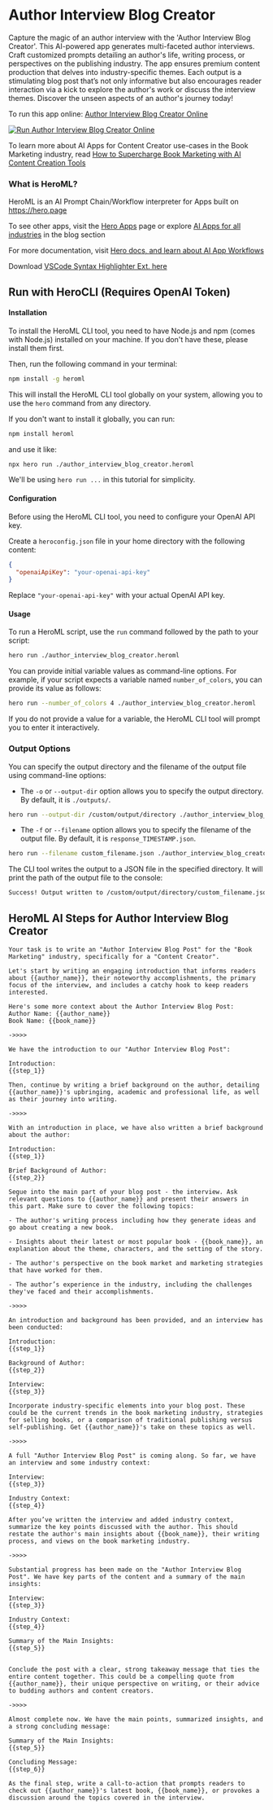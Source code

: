 # Author Interview Blog Creator

Capture the magic of an author interview with the 'Author Interview Blog Creator'. This AI-powered app generates multi-faceted author interviews. Craft customized prompts detailing an author's life, writing process, or perspectives on the publishing industry. The app ensures premium content production that delves into industry-specific themes. Each output is a stimulating blog post that’s not only informative but also encourages reader interaction via a kick to explore the author's work or discuss the interview themes. Discover the unseen aspects of an author's journey today!

To run this app online: [Author Interview Blog Creator Online](https://hero.page/app/author-interview-blog-creator-ai-powered-author-insight-generator/8O4PBeskIsTSGM94yUUl)

[![Run Author Interview Blog Creator Online](/assets/run.svg)](https://hero.page/app/author-interview-blog-creator-ai-powered-author-insight-generator/8O4PBeskIsTSGM94yUUl)

To learn more about AI Apps for Content Creator use-cases in the Book Marketing industry, read [How to Supercharge Book Marketing with AI Content Creation Tools](https://hero.page/blog/ai/book-marketing/how-to-supercharge-book-marketing-with-ai-content-creation-tools/170761)

### What is HeroML?
HeroML is an AI Prompt Chain/Workflow interpreter for Apps built on https://hero.page 

To see other apps, visit the [Hero Apps](https://hero.page/apps) page or explore [AI Apps for all industries](https://hero.page/blog) in the blog section

For more documentation, visit [Hero docs, and learn about AI App Workflows](https://hero.page/tutorials/introduction-to-heroml)

Download [VSCode Syntax Highlighter Ext. here](https://marketplace.visualstudio.com/items?itemName=hero-page.heroml)

## Run with HeroCLI (Requires OpenAI Token)

#### Installation

To install the HeroML CLI tool, you need to have Node.js and npm (comes with Node.js) installed on your machine. If you don't have these, please install them first. 

Then, run the following command in your terminal:

```bash
npm install -g heroml
```

This will install the HeroML CLI tool globally on your system, allowing you to use the `hero` command from any directory.

If you don't want to install it globally, you can run:

```bash
npm install heroml
```

and use it like:

```bash
npx hero run ./author_interview_blog_creator.heroml
```

We'll be using `hero run ...` in this tutorial for simplicity.

#### Configuration

Before using the HeroML CLI tool, you need to configure your OpenAI API key. 

Create a `heroconfig.json` file in your home directory with the following content:

```json
{
  "openaiApiKey": "your-openai-api-key"
}
```

Replace `"your-openai-api-key"` with your actual OpenAI API key.

#### Usage

To run a HeroML script, use the `run` command followed by the path to your script:

```bash
hero run ./author_interview_blog_creator.heroml
```

You can provide initial variable values as command-line options. For example, if your script expects a variable named `number_of_colors`, you can provide its value as follows:

```bash
hero run --number_of_colors 4 ./author_interview_blog_creator.heroml
```

If you do not provide a value for a variable, the HeroML CLI tool will prompt you to enter it interactively.

### Output Options

You can specify the output directory and the filename of the output file using command-line options:

- The `-o` or `--output-dir` option allows you to specify the output directory. By default, it is `./outputs/`.

```bash
hero run --output-dir /custom/output/directory ./author_interview_blog_creator.heroml
```

- The `-f` or `--filename` option allows you to specify the filename of the output file. By default, it is `response_TIMESTAMP.json`.

```bash
hero run --filename custom_filename.json ./author_interview_blog_creator.heroml
```

The CLI tool writes the output to a JSON file in the specified directory. It will print the path of the output file to the console:

```bash
Success! Output written to /custom/output/directory/custom_filename.json
```


## HeroML AI Steps for Author Interview Blog Creator
```
Your task is to write an "Author Interview Blog Post" for the "Book Marketing" industry, specifically for a "Content Creator". 

Let's start by writing an engaging introduction that informs readers about {{author_name}}, their noteworthy accomplishments, the primary focus of the interview, and includes a catchy hook to keep readers interested.

Here's some more context about the Author Interview Blog Post:
Author Name: {{author_name}}
Book Name: {{book_name}}

->>>>

We have the introduction to our "Author Interview Blog Post":

Introduction:
{{step_1}}

Then, continue by writing a brief background on the author, detailing {{author_name}}'s upbringing, academic and professional life, as well as their journey into writing.

->>>>

With an introduction in place, we have also written a brief background about the author:

Introduction:
{{step_1}}

Brief Background of Author:
{{step_2}}

Segue into the main part of your blog post - the interview. Ask relevant questions to {{author_name}} and present their answers in this part. Make sure to cover the following topics:

- The author's writing process including how they generate ideas and go about creating a new book.
  
- Insights about their latest or most popular book - {{book_name}}, an explanation about the theme, characters, and the setting of the story.

- The author's perspective on the book market and marketing strategies that have worked for them.

- The author’s experience in the industry, including the challenges they've faced and their accomplishments.

->>>>

An introduction and background has been provided, and an interview has been conducted:

Introduction:
{{step_1}}

Background of Author:
{{step_2}}

Interview:
{{step_3}}

Incorporate industry-specific elements into your blog post. These could be the current trends in the book marketing industry, strategies for selling books, or a comparison of traditional publishing versus self-publishing. Get {{author_name}}'s take on these topics as well.

->>>>

A full "Author Interview Blog Post" is coming along. So far, we have an interview and some industry context:

Interview:
{{step_3}}

Industry Context:
{{step_4}}

After you’ve written the interview and added industry context, summarize the key points discussed with the author. This should restate the author's main insights about {{book_name}}, their writing process, and views on the book marketing industry.

->>>>

Substantial progress has been made on the "Author Interview Blog Post". We have key parts of the content and a summary of the main insights:

Interview:
{{step_3}}

Industry Context:
{{step_4}}

Summary of the Main Insights:
{{step_5}}


Conclude the post with a clear, strong takeaway message that ties the entire content together. This could be a compelling quote from {{author_name}}, their unique perspective on writing, or their advice to budding authors and content creators.

->>>>

Almost complete now. We have the main points, summarized insights, and a strong concluding message:

Summary of the Main Insights:
{{step_5}}

Concluding Message:
{{step_6}}

As the final step, write a call-to-action that prompts readers to check out {{author_name}}'s latest book, {{book_name}}, or provokes a discussion around the topics covered in the interview.


```

